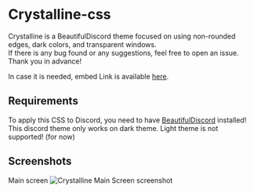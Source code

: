 # Crystalline-css
Crystalline is a BeautifulDiscord theme focused on using non-rounded edges, dark colors, and transparent windows.<br>
If there is any bug found or any suggestions, feel free to open an issue. Thank you in advance!

In case it is needed, embed Link is available [here](https://rawgit.com/SamuiNe/Crystalline-css/master/crystalline.css).

## Requirements
To apply this CSS to Discord, you need to have [BeautifulDiscord](https://github.com/leovoel/BeautifulDiscord) installed!<br>
This discord theme only works on dark theme. Light theme is not supported! (for now)

## Screenshots
Main screen
![Crystalline Main Screen screenshot](http://nuttysu.cc/adeb0.png)
